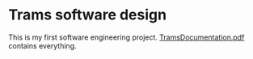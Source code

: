 # Trams software design

This is my first software engineering project. [TramsDocumentation.pdf](TramsDocumentation.pdf) contains everything. 
